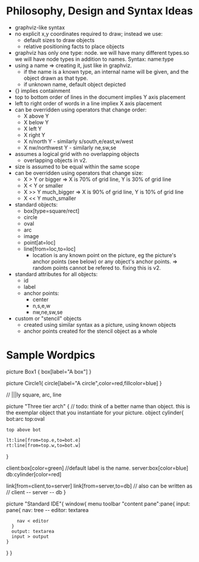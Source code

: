 Philosophy, Design and Syntax Ideas
===================================
- graphviz-like syntax
- no explicit x,y coordinates required to draw; instead we use:
  - default sizes to draw objects
  - relative positioning facts to place objects
- graphviz has only one type: node. we will have many different types.so we will have node types in addition to names.
  Syntax: name:type
- using a name => creating it, just like in graphviz.
  - if the name is a known type, an internal name will be given, and the object drawn as that type.
  - if unknown name, default object depicted
- {} implies containment
- top to bottom order of lines in the document implies Y axis placement
- left to right order of words in a line impliex X axis placement
- can be overridden using operators that change order:
  - X above Y
  - X below Y
  - X left Y
  - X right Y
  - X n/north Y - similarly s/south,e/east,w/west
  - X nw/northwest Y - similarly ne,sw,se
- assumes a logical grid with no overlapping objects
  - overlapping objects in v2.
- size is assumed to be equal within the same scope
- can be overridden using operators that change size:
  - X > Y or bigger => X is 70% of grid line, Y is 30% of grid line
  - X < Y or smaller
  - X >> Y much_bigger  => X is 90% of grid line, Y is 10% of grid line
  - X << Y much_smaller
- standard objects:
  - box[type=square/rect]
  - circle
  - oval
  - arc
  - image
  - point[at=loc]
  - line[from=loc,to=loc]
    - location is any known point on the picture, eg the picture's anchor points (see below) or any object's anchor points.
      => random points cannot be refered to. fixing this is v2.
- standard attributes for all objects:
  - id
  - label
  - anchor points:
    - center
    - n,s,e,w
    - nw,ne,sw,se
- custom or "stencil" objects
  - created using similar syntax as a picture, using known objects
  - anchor points created for the stencil object as a whole
  

Sample Wordpics
===============

picture Box1 {
  box[label="A box"]
}

picture Circle1{
  circle[label="A circle",color=red,fillcolor=blue]
}

// |||ly square, arc, line

picture "Three tier arch" {
  // todo: think of a better name than object. this is the exemplar object that you instantiate for your picture.
   object cylinder{
    bot:arc
    top:oval  

    top above bot
    
    lt:line[from=top.e,to=bot.e]
    rt:line[from=top.w,to=bot.w]
  }
  
  client:box[color=green] //default label is the name.
  server:box[color=blue]
  db:cylinder[color=red]
  
  link[from=client,to=server]
  link[from=server,to=db]
  // also can be written as
  // client -- server -- db
}


picture "Standard IDE"{
  window{
    menu
    toolbar
    "content pane":pane{
      input: pane{
        nav: tree -- editor: textarea
        
        nav < editor
      }
      output: textarea
      input > output
    }
  }
}
